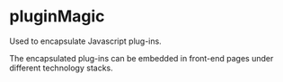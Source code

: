 # pluginMagic
Used to encapsulate Javascript plug-ins. 

The encapsulated plug-ins can be embedded in front-end pages under different technology stacks.

